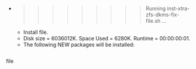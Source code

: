 * >>>>>>>>> Running inst-xtra-zfs-dkms-fix-file.sh ...
  * Install file.
  * Disk size = 6036012K. Space Used = 6280K. Runtime = 00:00:00:01.
  * The following NEW packages will be installed:
  ```bash
file
  ```
